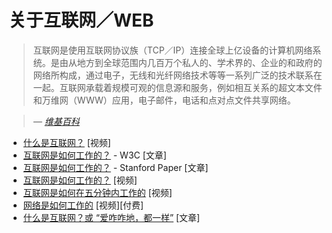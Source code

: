 # 关于互联网／WEB

> 互联网是使用互联网协议族（TCP／IP）连接全球上亿设备的计算机网络系统。是由从地方到全球范围内几百万个私人的、学术界的、企业的和政府的网络所构成，通过电子，无线和光纤网络技术等等一系列广泛的技术联系在一起。互联网承载着规模可观的信息源和服务，例如相互关系的超文本文件和万维网（WWW）应用，电子邮件，电话和点对点文件共享网络。

><cite>&#8212; [维基百科](https://en.wikipedia.org/wiki/Internet)</cite>

* [什么是互联网？](https://www.youtube.com/watch?v=Dxcc6ycZ73M) [视频]
* [互联网是如何工作的？](http://www.w3.org/wiki/How_does_the_Internet_work) - W3C [文章]
* [互联网是如何工作的？](http://web.stanford.edu/class/msande91si/www-spr04/readings/week1/InternetWhitepaper.htm) - Stanford Paper [文章]
* [互联网是如何工作的？](https://www.khanacademy.org/partner-content/code-org/internet-works) [视频]
* [互联网是如何在五分钟内工作的](https://www.youtube.com/watch?v=7_LPdttKXPc) [视频]
* [网络是如何工作的](https://www.eventedmind.com/classes/how-the-web-works-7f40254c) [视频][付费]
* [什么是互联网？或 “爱咋咋地，都一样”](http://www.20thingsilearned.com/en-US/what-is-the-internet/1) [文章]
